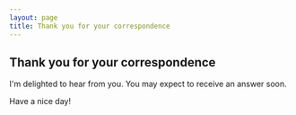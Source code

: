 ```yaml
---
layout: page
title: Thank you for your correspondence
---
```

## Thank you for your correspondence
I'm delighted to hear from you. You may expect to receive an answer soon.

Have a nice day!
